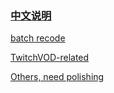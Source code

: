 ### [中文说明](README.md)

[batch recode](batch-recode-ps1-bat-批量转码压缩/README2.md)

[TwitchVOD-related](TwitchVOD-related/README2.md)

[Others, need polishing](Others/README2.md)
